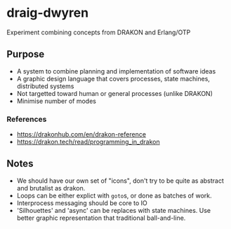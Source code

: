 # draig-dwyren
Experiment combining concepts from DRAKON and Erlang/OTP

## Purpose

- A system to combine planning and implementation of software ideas
- A graphic design language that covers processes, state machines, distributed systems
- Not targetted toward human or general processes (unlike DRAKON)
- Minimise number of modes

### References

- https://drakonhub.com/en/drakon-reference
- https://drakon.tech/read/programming_in_drakon


## Notes

- We should have our own set of "icons", don't try to be quite as abstract and brutalist as drakon.
- Loops can be either explict with `goto`s, or done as batches of work.
- Interprocess messaging should be core to IO
- 'Silhouettes' and 'async' can be replaces with state machines. Use better graphic representation that traditional ball-and-line.
